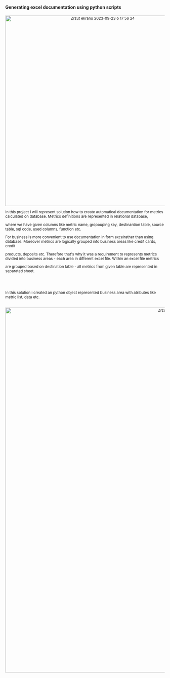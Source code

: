 
#### Generating excel documentation using python scripts

<sub/>

<p align="center">

<img width="600" alt="Zrzut ekranu 2023-09-23 o 17 56 24" src="https://github.com/eda6767/generating_documentation_python_excel/assets/102791467/a0b9fc5f-df3a-42e9-83ae-918794e06b1d">
</p>



In this project I will represent solution how to create automatical documentation for metrics calculated on database. Metrics definitions are represented in relational database, 
<br/> 

where we have given columns like metric name, gropouping key, destinantion table, source table, sql code, used columns, function etc. 
<br/> 

For business is more convenient to use documentation in form excelrather than using database. Moreover metrics are logically grouped into business areas like credit cards, credit 
<br/> 

products, deposits etc. Therefore that's why it was a requirement to represents metrics divided into business areas - each area in different excel file. Within an excel file metrics 
<br/> 

are grouped based on destination table - all metrics from given table are represented in separated sheet.
<br/> 
<br/> 


<br/> 
<br/> 
In this solution i created an python object represented business area with atributes like metric list, data etc.

<br/> 
<br/> 
<p align="center">

<img width="1150" alt="Zrzut ekranu 2023-09-23 o 19 10 28" src="https://github.com/eda6767/generating_documentation_python_excel/assets/102791467/cd2607b4-a389-40cd-82c2-ff03dbe01b8a">
</p>
